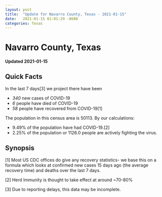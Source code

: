 ```yaml
---
layout: post
title:  "Update for Navarro County, Texas - 2021-01-15"
date:   2021-01-15 01:01:29 -0600
categories: Texas
---
```


# Navarro County, Texas
#### Updated 2021-01-15

## Quick Facts

In the last 7 days[3] we project there have been
- *340* new cases of COVID-19
- *6* people have died of COVID-19
- *58* people have recovered from COVID-19[1]

The population in this census area is 50113. By our calculations:
- 9.49% of the population have had COVID-19.[2]
- 2.25% of the population or 1126.0 people are actively fighting the virus.

## Synopsis




[1] Most US CDC offices do give any recovery statistics- we base this on a formula which looks at confirmed new cases
15 days ago (the average recovery time) and deaths over the last 7 days.

[2] Herd Immunity is thought to take effect at around ~70-80%

[3] Due to reporting delays, this data may be incomplete.
 
    